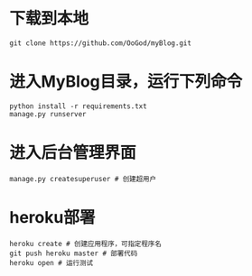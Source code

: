# 下载到本地
```
git clone https://github.com/OoGod/myBlog.git
```

# 进入MyBlog目录，运行下列命令
```
python install -r requirements.txt
manage.py runserver
```

# 进入后台管理界面
```
manage.py createsuperuser # 创建超用户
```

# heroku部署
```
heroku create # 创建应用程序，可指定程序名
git push heroku master # 部署代码
heroku open # 运行测试
```
